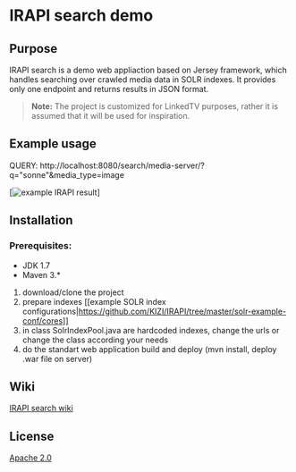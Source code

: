 # IRAPI search demo

## Purpose
IRAPI search is a demo web appliaction based on Jersey framework, which handles searching over crawled media data in SOLR indexes. It provides only one endpoint and returns results in JSON format.

> **Note:** The project is customized for LinkedTV purposes, rather it is assumed that it will be used for inspiration.

## Example usage
QUERY: http://localhost:8080/search/media-server/?q="sonne"&media_type=image

[![example IRAPI result](todo)]

## Installation
### Prerequisites:
* JDK 1.7
* Maven 3.*

1. download/clone the project
2. prepare indexes [[example SOLR index configurations|https://github.com/KIZI/IRAPI/tree/master/solr-example-conf/cores]]
3. in class SolrIndexPool.java are hardcoded indexes, change the urls or change the class according your needs
4. do the standart web application build and deploy (mvn install, deploy .war file on server)

## Wiki
[IRAPI search wiki](https://github.com/KIZI/IRAPI/wiki/IRAPI-search) 

## License

[Apache 2.0](https://github.com/KIZI/IRAPI/blob/master/search/LICENCE.TXT)

